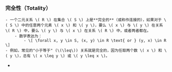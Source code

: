### 完全性（Totality）
	- 一个二元关系 \( R \) 在集合 \( S \) 上是**完全的**（或称作连接的），如果对于 \( S \) 中的任意两个元素 \( x \) 和 \( y \)，要么 \( x \) 与 \( y \) 在关系 \( R \) 中，要么 \( y \) 与 \( x \) 在关系 \( R \) 中，或者两者都在。
		- 数学表达为：
			- \[ \forall x, y \in S, (x, y) \in R \text{ or } (y, x) \in R \]
	- 例如，常见的"小于等于" (\(\leq\)) 关系就是完全的，因为任取两个数 \( x \) 和 \( y \)，总有 \( x \leq y \) 或 \( y \leq x \)。
-